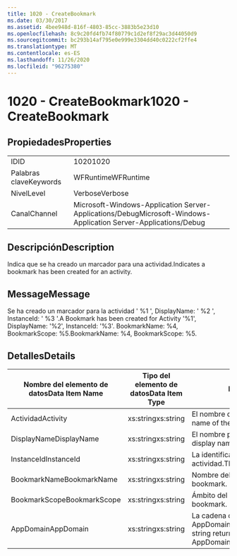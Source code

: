 ```yaml
---
title: 1020 - CreateBookmark
ms.date: 03/30/2017
ms.assetid: 4bee948d-816f-4803-85cc-3883b5e23d10
ms.openlocfilehash: 8c9c20fd4fb74f80779c1d2ef8f29ac3d44050d9
ms.sourcegitcommit: bc293b14af795e0e999e3304dd40c0222cf2ffe4
ms.translationtype: MT
ms.contentlocale: es-ES
ms.lasthandoff: 11/26/2020
ms.locfileid: "96275380"
---
```

# <a name="1020---createbookmark"></a><span data-ttu-id="d8c13-102">1020 - CreateBookmark</span><span class="sxs-lookup"><span data-stu-id="d8c13-102">1020 - CreateBookmark</span></span>

## <a name="properties"></a><span data-ttu-id="d8c13-103">Propiedades</span><span class="sxs-lookup"><span data-stu-id="d8c13-103">Properties</span></span>  
  
|||  
|-|-|  
|<span data-ttu-id="d8c13-104">ID</span><span class="sxs-lookup"><span data-stu-id="d8c13-104">ID</span></span>|<span data-ttu-id="d8c13-105">1020</span><span class="sxs-lookup"><span data-stu-id="d8c13-105">1020</span></span>|  
|<span data-ttu-id="d8c13-106">Palabras clave</span><span class="sxs-lookup"><span data-stu-id="d8c13-106">Keywords</span></span>|<span data-ttu-id="d8c13-107">WFRuntime</span><span class="sxs-lookup"><span data-stu-id="d8c13-107">WFRuntime</span></span>|  
|<span data-ttu-id="d8c13-108">Nivel</span><span class="sxs-lookup"><span data-stu-id="d8c13-108">Level</span></span>|<span data-ttu-id="d8c13-109">Verbose</span><span class="sxs-lookup"><span data-stu-id="d8c13-109">Verbose</span></span>|  
|<span data-ttu-id="d8c13-110">Canal</span><span class="sxs-lookup"><span data-stu-id="d8c13-110">Channel</span></span>|<span data-ttu-id="d8c13-111">Microsoft-Windows-Application Server-Applications/Debug</span><span class="sxs-lookup"><span data-stu-id="d8c13-111">Microsoft-Windows-Application Server-Applications/Debug</span></span>|  
  
## <a name="description"></a><span data-ttu-id="d8c13-112">Descripción</span><span class="sxs-lookup"><span data-stu-id="d8c13-112">Description</span></span>  

 <span data-ttu-id="d8c13-113">Indica que se ha creado un marcador para una actividad.</span><span class="sxs-lookup"><span data-stu-id="d8c13-113">Indicates a bookmark has been created for an activity.</span></span>  
  
## <a name="message"></a><span data-ttu-id="d8c13-114">Message</span><span class="sxs-lookup"><span data-stu-id="d8c13-114">Message</span></span>  

 <span data-ttu-id="d8c13-115">Se ha creado un marcador para la actividad ' %1 ', DisplayName: ' %2 ', InstanceId: ' %3 '.</span><span class="sxs-lookup"><span data-stu-id="d8c13-115">A Bookmark has been created for Activity '%1', DisplayName: '%2', InstanceId: '%3'.</span></span>  <span data-ttu-id="d8c13-116">BookmarkName: %4, BookmarkScope: %5.</span><span class="sxs-lookup"><span data-stu-id="d8c13-116">BookmarkName: %4, BookmarkScope: %5.</span></span>  
  
## <a name="details"></a><span data-ttu-id="d8c13-117">Detalles</span><span class="sxs-lookup"><span data-stu-id="d8c13-117">Details</span></span>  
  
|<span data-ttu-id="d8c13-118">Nombre del elemento de datos</span><span class="sxs-lookup"><span data-stu-id="d8c13-118">Data Item Name</span></span>|<span data-ttu-id="d8c13-119">Tipo del elemento de datos</span><span class="sxs-lookup"><span data-stu-id="d8c13-119">Data Item Type</span></span>|<span data-ttu-id="d8c13-120">Descripción</span><span class="sxs-lookup"><span data-stu-id="d8c13-120">Description</span></span>|  
|--------------------|--------------------|-----------------|  
|<span data-ttu-id="d8c13-121">Actividad</span><span class="sxs-lookup"><span data-stu-id="d8c13-121">Activity</span></span>|<span data-ttu-id="d8c13-122">xs:string</span><span class="sxs-lookup"><span data-stu-id="d8c13-122">xs:string</span></span>|<span data-ttu-id="d8c13-123">El nombre de tipo de la actividad.</span><span class="sxs-lookup"><span data-stu-id="d8c13-123">The type name of the activity.</span></span>|  
|<span data-ttu-id="d8c13-124">DisplayName</span><span class="sxs-lookup"><span data-stu-id="d8c13-124">DisplayName</span></span>|<span data-ttu-id="d8c13-125">xs:string</span><span class="sxs-lookup"><span data-stu-id="d8c13-125">xs:string</span></span>|<span data-ttu-id="d8c13-126">El nombre para mostrar de la actividad.</span><span class="sxs-lookup"><span data-stu-id="d8c13-126">The display name of the activity.</span></span>|  
|<span data-ttu-id="d8c13-127">InstanceId</span><span class="sxs-lookup"><span data-stu-id="d8c13-127">InstanceId</span></span>|<span data-ttu-id="d8c13-128">xs:string</span><span class="sxs-lookup"><span data-stu-id="d8c13-128">xs:string</span></span>|<span data-ttu-id="d8c13-129">La identificación de instancia de la actividad.</span><span class="sxs-lookup"><span data-stu-id="d8c13-129">The instance id of the activity.</span></span>|  
|<span data-ttu-id="d8c13-130">BookmarkName</span><span class="sxs-lookup"><span data-stu-id="d8c13-130">BookmarkName</span></span>|<span data-ttu-id="d8c13-131">xs:string</span><span class="sxs-lookup"><span data-stu-id="d8c13-131">xs:string</span></span>|<span data-ttu-id="d8c13-132">Nombre del marcador.</span><span class="sxs-lookup"><span data-stu-id="d8c13-132">The name of the bookmark.</span></span>|  
|<span data-ttu-id="d8c13-133">BookmarkScope</span><span class="sxs-lookup"><span data-stu-id="d8c13-133">BookmarkScope</span></span>|<span data-ttu-id="d8c13-134">xs:string</span><span class="sxs-lookup"><span data-stu-id="d8c13-134">xs:string</span></span>|<span data-ttu-id="d8c13-135">Ámbito del marcador.</span><span class="sxs-lookup"><span data-stu-id="d8c13-135">The scope of the bookmark.</span></span>|  
|<span data-ttu-id="d8c13-136">AppDomain</span><span class="sxs-lookup"><span data-stu-id="d8c13-136">AppDomain</span></span>|<span data-ttu-id="d8c13-137">xs:string</span><span class="sxs-lookup"><span data-stu-id="d8c13-137">xs:string</span></span>|<span data-ttu-id="d8c13-138">La cadena devuelta por AppDomain.CurrentDomain.FriendlyName.</span><span class="sxs-lookup"><span data-stu-id="d8c13-138">The string returned by AppDomain.CurrentDomain.FriendlyName.</span></span>|
